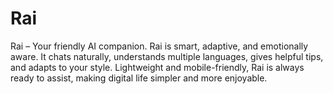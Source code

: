# Rai
Rai – Your friendly AI companion. Rai is smart, adaptive, and emotionally aware. It chats naturally, understands multiple languages, gives helpful tips, and adapts to your style. Lightweight and mobile-friendly, Rai is always ready to assist, making digital life simpler and more enjoyable.
